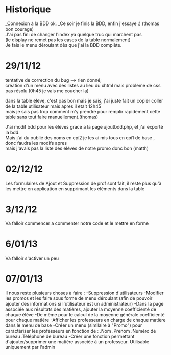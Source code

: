 Historique
==========

_Connexion à la BDD ok.
_Ce soir je finis la BDD, enfin j'essaye :) (thomas bon courage) <br/>
J'ai pas fini de changer l'index ya quelque truc qui marchent pas <br/> 
(le display ne remet pas les cases de la table normalement)  <br/>
Je fais le menu déroulant dès que j'ai la BDD complète. <br/>

29/11/12
==============================
tentative de correction du bug ==> rien donné;<br/>
création d'un menu avec des listes au lieu du xhtml mais probleme de css pas résolu (0h45 je vais me coucher la) <br/>

dans la table élève, c'est pas bon mais je sais, j'ai juste fait un copier coller de la table utilisateur mais apres il etait 12h45 <br/>
mais je sais pas trop comment m'y prendre pour remplir rapidement cette table sans tout faire manuellement.(thomas)<br/>

J'ai modif bdd pour les élèves grace a la page ajoutbdd.php, et j'ai exporté la bdd.<br/>
Mais j'ai du oublié des noms en cpi2 je les ai mis tous en cpi1 de base , donc faudra les modifs apres <br/>
mais j'avais pas la liste des élèves de notre promo donc bon (matth)<br/>


02/12/12
==============
Les formulaires de Ajout et Suppression de prof sont fait, il reste plus qu'à les mettre en application en supprimant les éléments dans la table<br/>

3/12/12 
=============
Va falloir commencer a commenter notre code et le mettre en forme

6/01/13 
=============
Va falloir s'activer un peu

07/01/13
=============
Il nous reste plusieurs choses à faire :
    -Suppression d'utilisateurs
    -Modifier les promos et les faire sous forme de menu déroulant (afin de pouvoir ajouter des informations si l'utilisateur est un administrateur)
    -Dans la page associée aux résultats des matières, ajouter la moyenne coefficienté de chaque élève
    -De même pour le calcul de la moyenne générale coefficienté pour chaque matière
    -Afficher les professeurs en charge de chaque matière dans le menu de base
    -Créer un menu (similaire à "Promo") pour caractériser les professeurs en fonction de :
        .Nom
        .Prenom
        .Numéro de bureau
        .Téléphone de bureau
    -Créer une fonction permettant d'ajouter/supprimer une matière associée à un professeur. Utilisable uniquement par l'admin